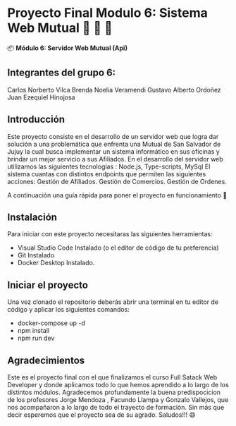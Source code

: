 # Proyecto Final Modulo 6: Sistema Web Mutual :rocket: :rocket: :rocket:

:package: **Módulo 6: Servidor Web Mutual (Api)**

## Integrantes del grupo 6:
Carlos Norberto Vilca
Brenda Noelia Veramendi
Gustavo Alberto Ordoñez
Juan Ezequiel Hinojosa

## Introducción
Este proyecto consiste en el desarrollo de un servidor web que logra dar solución a una problemática que enfrenta una Mutual de San Salvador de Jujuy la cual busca implementar un sistema informático en sus oficinas y brindar un mejor servicio a sus Afiliados.
En el desarrollo del servidor web utilizamos las siguientes tecnologías :
Node.js, Type-scripts, MySql
El sistema cuantas con distintos endpoints que permiten las siguientes acciones:
Gestión de Afiliados.
Gestión de Comercios.
Gestión de Ordenes.

A continuación una guía rápida para poner el proyecto en funcionamiento :clap:

## Instalación

Para iniciar con este proyecto necesitaras las siguientes herramientas:

- Visual Studio Code Instalado (o el editor de código de tu preferencia)
- Git Instalado
- Docker Desktop Instalado.

## Iniciar el proyecto

Una vez clonado el repositorio deberás abrir una terminal en tu editor de código y aplicar los siguientes comandos:

- docker-compose up -d
- npm install
- npm run dev

## Agradecimientos

Este es el proyecto final con el que finalizamos el curso Full Satack Web Developer y donde aplicamos todo lo que hemos aprendido a lo largo de los distintos módulos. 
Agradecemos profundamente la buena predispocicion de los profesores Jorge Mendoza , Facundo Llampa y Gonzalo Vallejos, que nos acompañaron a lo largo de todo el trayecto de formación.
Sin más que decir esperemos que el proyecto sea de su agrado. Saludos!!!  :smile:
